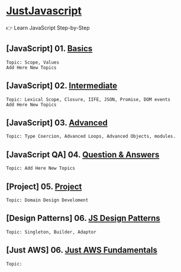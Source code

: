 # [JustJavascript](https://justjavascript.com/)

:point_right: Learn JavaScript Step-by-Step

## [JavaScript] 01. [Basics](https://github.com/kambleaa007/Javascript/tree/master/1.%20JavaScript%20Basics)

    Topic: Scope, Values
    Add Here New Topics

## [JavaScript] 02. [Intermediate](https://github.com/kambleaa007/Javascript/tree/master/2.%20JavaScript%20Intermediate)

    Topic: Lexical Scope, Closure, IIFE, JSON, Promise, DOM events
    Add Here New Topics

## [JavaScript] 03. [Advanced](https://github.com/kambleaa007/Javascript/tree/master/3.%20JavaScript%20Advanced)

    Topic: Type Coercion, Advanced Loops, Advanced Objects, modules.

## [JavaScript QA] 04. [Question & Answers](https://github.com/kambleaa007/Javascript/tree/master/4.%20JavaScript%20QA)

    Topic: Add Here New Topics

## [Project] 05. [Project](https://github.com/kambleaa007/Javascript/tree/master/5%20Project)

    Topic: Domain Design Develoment

## [Design Patterns] 06. [JS Design Patterns](https://github.com/kambleaa007/Javascript/tree/master/6%20Design%20Patterns)

    Topic: Singleton, Builder, Adaptor

## [Just AWS] 06. [Just AWS Fundamentals]()

    Topic: